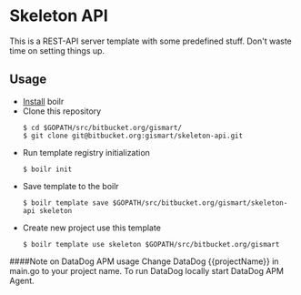 # Skeleton API
This is a REST-API server template with some predefined stuff. Don't waste time on setting things up.

## Usage
- [Install](https://github.com/tmrts/boilr/wiki/Installation) boilr
- Clone this repository
    ```
    $ cd $GOPATH/src/bitbucket.org/gismart/
    $ git clone git@bitbucket.org:gismart/skeleton-api.git
    ```
- Run template registry initialization
   ```
   $ boilr init
   ```
- Save template to the boilr
    ```
    $ boilr template save $GOPATH/src/bitbucket.org/gismart/skeleton-api skeleton
    ```
- Create new project use this template
    ```
    $ boilr template use skeleton $GOPATH/src/bitbucket.org/gismart
    ```
####Note on DataDog APM usage
Change DataDog {{projectName}} in main.go to your project name. To run DataDog locally start DataDog APM Agent. 
